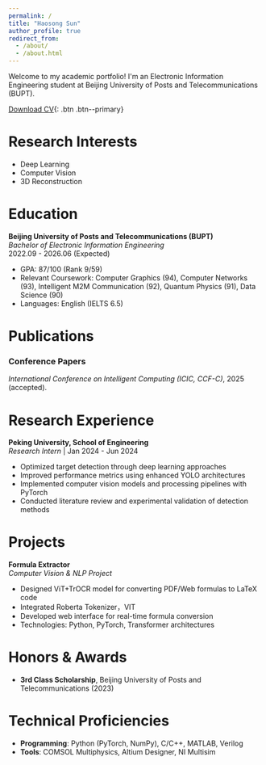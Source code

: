 ```yaml
---
permalink: /
title: "Haosong Sun"
author_profile: true
redirect_from: 
  - /about/
  - /about.html
---
```


Welcome to my academic portfolio! I'm an Electronic Information Engineering student at Beijing University of Posts and Telecommunications (BUPT).

[Download CV](https://haosongsun.github.io/files/CV_HaosongSun.pdf){: .btn .btn--primary}

Research Interests
======
- Deep Learning
- Computer Vision
- 3D Reconstruction


Education
======
**Beijing University of Posts and Telecommunications (BUPT)**  
*Bachelor of Electronic Information Engineering*  
2022.09 - 2026.06 (Expected)  
- GPA: 87/100 (Rank 9/59)  
- Relevant Coursework: Computer Graphics (94), Computer Networks (93), Intelligent M2M Communication (92), Quantum Physics (91), Data Science (90)   
- Languages: English (IELTS 6.5)

Publications
======
<div class="publications">
  <h3>Conference Papers</h3>
  <p>
    <em>International Conference on Intelligent Computing (ICIC, CCF-C)</em>, 2025 (accepted).
  </p>
</div>

Research Experience
======
**Peking University, School of Engineering**  
*Research Intern* | Jan 2024 - Jun 2024  
- Optimized target detection through deep learning approaches
- Improved performance metrics using enhanced YOLO architectures
- Implemented computer vision models and processing pipelines with PyTorch
- Conducted literature review and experimental validation of detection methods

Projects
======
**Formula Extractor**  
*Computer Vision & NLP Project*  
- Designed ViT+TrOCR model for converting PDF/Web formulas to LaTeX code
- Integrated Roberta Tokenizer，VIT
- Developed web interface for real-time formula conversion
- Technologies: Python, PyTorch, Transformer architectures

Honors & Awards
======
- **3rd Class Scholarship**, Beijing University of Posts and Telecommunications (2023)

Technical Proficiencies
======
- **Programming**: Python (PyTorch, NumPy), C/C++, MATLAB, Verilog
- **Tools**: COMSOL Multiphysics, Altium Designer, NI Multisim
